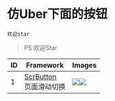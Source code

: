 # 仿Uber下面的按钮
 `欢迎star` 
 >PS:欢迎Star
 
|ID|Framework|Images|
|---|---|---|
|1|[ScrButton](https://github.com/myafer/ScrButton)<br/>页面滑动切换|![](https://camo.githubusercontent.com/1560be050811ab73457e90aee62cd1cd257c7fb9/68747470733a2f2f7261772e6769746875622e636f6d2f41464e6574776f726b696e672f41464e6574776f726b696e672f6173736574732f61666e6574776f726b696e672d6c6f676f2e706e67)![](https://camo.githubusercontent.com/8899865b0bce40080ab90f15316efad88689d893/68747470733a2f2f7472617669732d63692e6f72672f41464e6574776f726b696e672f41464e6574776f726b696e672e737667)|
